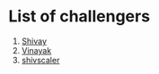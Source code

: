 # List of challengers
1. [Shivay](https://github.com/shivaylamba)
2. [Vinayak](https://github.com/30vinayak)
3. [shivscaler](http://github.com/shivscaler)

